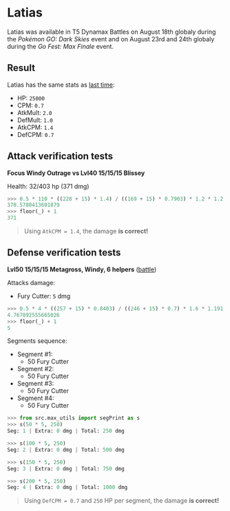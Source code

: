 # Latias

Latias was available in T5 Dynamax Battles on August 18th globaly during the *Pokémon GO: Dark Skies* event and on August 23rd and 24th globaly during the *Go Fest: Max Finale* event.

## Result

Latias has the same stats as [last time](./20250726_latias.md):

- HP: `25000`
- CPM: `0.7`
- AtkMult: `2.0`
- DefMult: `1.0`
- AtkCPM: `1.4`
- DefCPM: `0.7`

## Attack verification tests

**Focus Windy Outrage vs Lvl40 15/15/15 Blissey**

Health: 32/403 hp (371 dmg)

```python
>>> 0.5 * 110 * ((228 + 15) * 1.4) / ((169 + 15) * 0.7903) * 1.2 * 1.2 * 2
370.5780413601879
>>> floor(_) + 1
371
```

> Using `AtkCPM = 1.4`, the damage **is correct!**

## Defense verification tests

**Lvl50 15/15/15 Metagross, Windy, 6 helpers** ([battle](https://www.youtube.com/watch?v=bCYFa9tS2JQ))

Attacks damage:
- Fury Cutter: `5` dmg

```python
>>> 0.5 * 4 * ((257 + 15) * 0.8403) / ((246 + 15) * 0.7) * 1.6 * 1.191
4.767892555665026
>>> floor(_) + 1
5
```

Segments sequence:
- Segment #1:
  - 50 Fury Cutter
- Segment #2:
  - 50 Fury Cutter
- Segment #3:
  - 50 Fury Cutter
- Segment #4:
  - 50 Fury Cutter

```python
>>> from src.max_utils import segPrint as s
>>> s(50 * 5, 250)
Seg: 1 | Extra: 0 dmg | Total: 250 dmg

>>> s(100 * 5, 250)
Seg: 2 | Extra: 0 dmg | Total: 500 dmg

>>> s(150 * 5, 250)
Seg: 3 | Extra: 0 dmg | Total: 750 dmg

>>> s(200 * 5, 250)
Seg: 4 | Extra: 0 dmg | Total: 1000 dmg
```

> Using `DefCPM = 0.7` and `250` HP per segment, the damage **is correct!**
